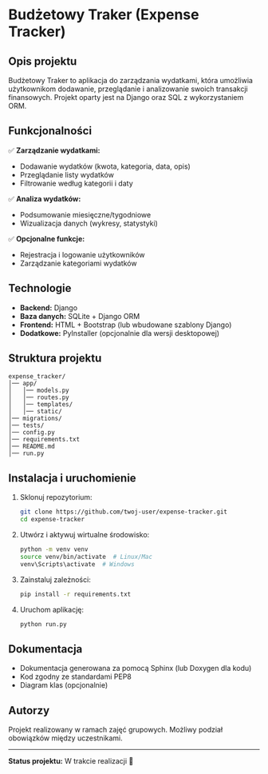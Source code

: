 # Budżetowy Traker (Expense Tracker)

## Opis projektu

Budżetowy Traker to aplikacja do zarządzania wydatkami, która umożliwia użytkownikom dodawanie, przeglądanie i analizowanie swoich transakcji finansowych. Projekt oparty jest na Django oraz SQL z wykorzystaniem ORM.

## Funkcjonalności

✅ **Zarządzanie wydatkami:**

- Dodawanie wydatków (kwota, kategoria, data, opis)
- Przeglądanie listy wydatków
- Filtrowanie według kategorii i daty

✅ **Analiza wydatków:**

- Podsumowanie miesięczne/tygodniowe
- Wizualizacja danych (wykresy, statystyki)

✅ **Opcjonalne funkcje:**

- Rejestracja i logowanie użytkowników
- Zarządzanie kategoriami wydatków

## Technologie

- **Backend:** Django
- **Baza danych:** SQLite + Django ORM
- **Frontend:** HTML + Bootstrap (lub wbudowane szablony Django)
- **Dodatkowe:** PyInstaller (opcjonalnie dla wersji desktopowej)

## Struktura projektu

```
expense_tracker/
│── app/
│   │── models.py
│   │── routes.py
│   │── templates/
│   │── static/
│── migrations/
│── tests/
│── config.py
│── requirements.txt
│── README.md
│── run.py
```

## Instalacja i uruchomienie

1. Sklonuj repozytorium:
   ```bash
   git clone https://github.com/twoj-user/expense-tracker.git
   cd expense-tracker
   ```
2. Utwórz i aktywuj wirtualne środowisko:
   ```bash
   python -m venv venv
   source venv/bin/activate  # Linux/Mac
   venv\Scripts\activate  # Windows
   ```
3. Zainstaluj zależności:
   ```bash
   pip install -r requirements.txt
   ```
4. Uruchom aplikację:
   ```bash
   python run.py
   ```

## Dokumentacja

- Dokumentacja generowana za pomocą Sphinx (lub Doxygen dla kodu)
- Kod zgodny ze standardami PEP8
- Diagram klas (opcjonalnie)

## Autorzy

Projekt realizowany w ramach zajęć grupowych. Możliwy podział obowiązków między uczestnikami.

---

**Status projektu:** W trakcie realizacji 🚀


